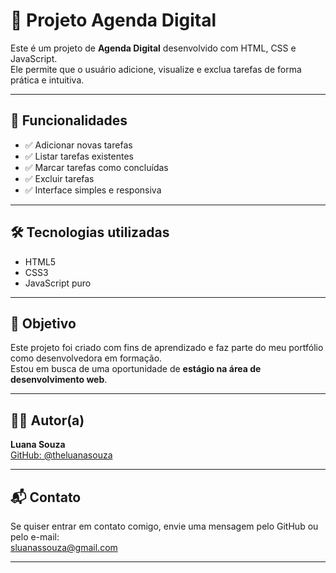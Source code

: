 # 📒 Projeto Agenda Digital

Este é um projeto de **Agenda Digital** desenvolvido com HTML, CSS e JavaScript.  
Ele permite que o usuário adicione, visualize e exclua tarefas de forma prática e intuitiva.

---

## 🚀 Funcionalidades

- ✅ Adicionar novas tarefas
- ✅ Listar tarefas existentes
- ✅ Marcar tarefas como concluídas
- ✅ Excluir tarefas
- ✅ Interface simples e responsiva

---

## 🛠️ Tecnologias utilizadas

- HTML5
- CSS3
- JavaScript puro

---

## 🎯 Objetivo

Este projeto foi criado com fins de aprendizado e faz parte do meu portfólio como desenvolvedora em formação.  
Estou em busca de uma oportunidade de **estágio na área de desenvolvimento web**.

---

## 👩‍💻 Autor(a)

**Luana Souza**  
[GitHub: @theluanasouza](https://github.com/theluanasouza)

---

## 📬 Contato

Se quiser entrar em contato comigo, envie uma mensagem pelo GitHub ou pelo e-mail:  
sluanassouza@gmail.com

---
